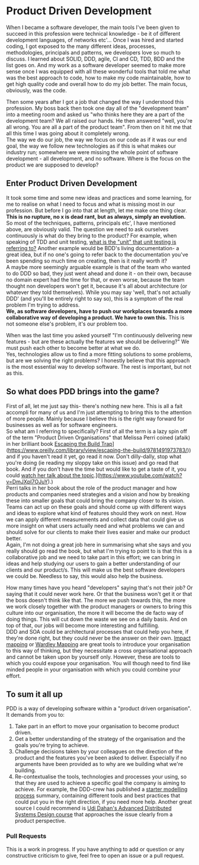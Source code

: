 
# Product Driven Development  
  
When I became a software developer, the main tools I've been given to succeed in this profession were technical knowledge - be it of different development languages, of networks etc'... Once I was hired and started coding, I got exposed to the many different ideas, processes, methodologies, principals and patterns, we developers love so much to discuss. I learned about SOLID, DDD, agile, CI and CD, TDD, BDD and the list goes on. And my work as a software developer seemed to make more sense once I was equipped with all these wonderful tools that told me what was the best approach to code, how to make my code maintainable, how to get high quality code and overall how to do my job better. The main focus, obviously, was the code.  
  
Then some years after I got a job that changed the way I understood this profession. My boss back then took one day all of the "development team" into a meeting room and asked us "who thinks here they are a part of the development team? We all raised our hands. He then answered "well, you're all wrong. You are all a part of the product team". From then on it hit me that all this time I was going about it completely wrong.  
The way we do our job, the way we focus on our code as if it was our end goal, the way we follow new technologies as if this is what makes our industry run; somewhere we were missing the whole point of software development - all development, and no software. Where is the focus on the product we are supposed to develop?  
  
## Enter Product Driven Development  
  
It took some time and some new ideas and practices and some learning, for me to realise on what I need to focus and what is missing most in our profession. But before I go into that at length, let me make one thing clear.  
**This is no rupture, no x is dead rant, but as always, simply an evolution.**  
So most of the techniques, patterns, principals etc', I have mentioned above, are obviously valid. The question we need to ask ourselves continuously is what do they bring to the product? For example, when speaking of TDD and unit testing, [what is the "unit" that unit testing is referring to?](https://youtube.com/watch?v=EZ05e7EMOLM) Another example would be BDD's living documentation- a great idea, but if no one's going to refer back to the documentation you've been spending so much time on creating, then is it really worth it?  
A maybe more seemingly arguable example is that of the team who wanted to do DDD so bad, they just went ahead and done it - on their own, because no domain expert had the time for that, or even worse, because the team thought non developers won't get it, because it's all about architecture (or whatever they told themselves). While you may say 'well, that's not actually DDD' (and you'll be entirely right to say so), this is a symptom of the real problem I'm trying to address.  
**We, as software developers, have to push our workplaces towards a more collaborative way of developing a product. We have to own this.** This is not someone else's problem, it's our problem too.  
  
When was the last time you asked yourself "I'm continuously delivering new features - but are these actually the features we should be delivering?" We must push each other to become better at what we do.  
Yes, technologies allow us to find a more fitting solutions to some problems, but are we solving the right problems? I honestly believe that this approach is the most essential way to develop software. The rest is important, but not as this.  
  
## So what does PDD brings into the game?  
  
First of all, let me just say this- there's nothing new here. This is all a fait accompli for many of us and I'm just attempting to bring this to the attention of more people. Mainly because I believe this is the right way forward for businesses as well as for software engineers.  
So what am I referring to specifically? First of all the term is a lazy spin off of the term "Product Driven Organisations" that Melissa Perri coined (afaik) in her brilliant book [Escaping the Build Trap]([https://www.oreilly.com/library/view/escaping-the-build/9781491973783/)](https://www.oreilly.com/library/view/escaping-the-build/9781491973783/)) and if you haven't read it yet, go read it now. Don't dilly-dally, stop what you're doing (ie reading my sloppy take on this issue) and go read that book. And if you don't have the time but would like to get a taste of it, you could [watch her talk about the topic]([https://www.youtube.com/watch?v=DmJXpI7OJuY).](https://www.youtube.com/watch?v=DmJXpI7OJuY).)  
Perri talks in her book about the role of the product manager and how products and companies need strategies and a vision and how by breaking these into smaller goals that could bring the company closer to its vision. Teams can act up on these goals and should come up with different ways and ideas to explore what kind of features should they work on next. How we can apply different measurements and collect data that could give us more insight on what users actually need and what problems we can and should solve for our clients to make their lives easier and make our product better.  
Again, I'm not doing a great job here in summarising what she says and you really should go read the book, but what I'm trying to point to is that this is a collaborative job and we need to take part in this effort; we can bring in ideas and help studying our users to gain a better understanding of our clients and our product/s. This will make us the best software developers we could be. Needless to say, this would also help the business.  
  
How many times have you heard "developers" saying that's not their job? Or saying that it could never work here. Or that the business won't get it or that the boss doesn't think like that. The more we push towards this, the more we work closely together with the product managers or owners to bring this culture into our organisation, the more it will become the de facto way of doing things. This will cut down the waste we see on a daily basis. And on top of that, our jobs will become more interesting and fulfilling.  
DDD and SOA could be architectural processes that could help you here, if they're done right, but they could never be the answer on their own. [Impact mapping](https://www.impactmapping.org) or [Wardley Mapping](https://learnwardleymapping.com/) are great tools to introduce your organisation to this way of thinking, but they necessitate a cross organisational approach and cannot be taken upon by yourself only. However, these are tools to which you could expose your organisation. You will though need to find like minded people in your organisation with which you could combine your effort.

## To sum it all up

PDD is a way of developing software within a "product driven organisation".  
It demands from you to:  

 1. Take part in an effort to move your organisation to become product driven.
 2. Get a better understanding of the strategy of the organisation and the goals you're trying to achieve.
 3. Challenge decisions taken by your colleagues on the direction of the product and the features you've been asked to deliver. Especially if no arguments have been provided as to why are we building what we're building.
 4. Re-contextualise the tools, technologies and processes your using, so that they are used to achieve a specific goal the company is aiming to achieve. For example, the DDD-crew has published a [starter modelling process](https://github.com/ddd-crew/ddd-starter-modelling-process) summary, containing different tools and best practices that could put you in the right direction, if you need more help. Another great source I could recommend is [Udi Dahan's Advanced Distributed Systems Design course](https://particular.net/adsd) that approaches the issue clearly from a product perspective.  

### Pull Requests
This is a work in progress. If you have anything to add or question or any constructive criticism to give, feel free to open an issue or a pull request.
